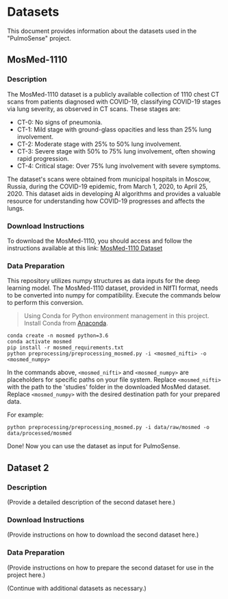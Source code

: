 # Datasets

This document provides information about the datasets used in the "PulmoSense" project.

## MosMed-1110

### Description

The MosMed-1110 dataset is a publicly available collection of 1110 chest CT scans from patients diagnosed with COVID-19, classifying COVID-19 stages via lung severity, as observed in CT scans. These stages are:

- CT-0: No signs of pneumonia.
- CT-1: Mild stage with ground-glass opacities and less than 25% lung involvement.
- CT-2: Moderate stage with 25% to 50% lung involvement.
- CT-3: Severe stage with 50% to 75% lung involvement, often showing rapid progression.
- CT-4: Critical stage: Over 75% lung involvement with severe symptoms.

The dataset's scans were obtained from municipal hospitals in Moscow, Russia, during the COVID-19 epidemic, from March 1, 2020, to April 25, 2020. This dataset aids in developing AI algorithms and provides a valuable resource for understanding how COVID-19 progresses and affects the lungs.

### Download Instructions

To download the MosMed-1110, you should access and follow the instructions available at this link: [MosMed-1110 Dataset](https://github.com/neuro-ml/COVID-19-Triage?tab=readme-ov-file#mosmed-1110)

### Data Preparation

This repository utilizes numpy structures as data inputs for the deep learning model. The MosMed-1110 dataset, provided in NIfTI format, needs to be converted into numpy for compatibility. Execute the commands below to perform this conversion.

> Using Conda for Python environment management in this project. Install Conda from [Anaconda](https://www.anaconda.com/download/success).

```
conda create -n mosmed python=3.6
conda activate mosmed
pip install -r mosmed_requirements.txt
python preprocessing/preprocessing_mosmed.py -i <mosmed_nifti> -o <mosmed_numpy>
```

In the commands above, `<mosmed_nifti>` and `<mosmed_numpy>` are placeholders for specific paths on your file system. Replace `<mosmed_nifti>` with the path to the 'studies' folder in the downloaded MosMed dataset. Replace `<mosmed_numpy>` with the desired destination path for your prepared data.

For example:

`python preprocessing/preprocessing_mosmed.py -i data/raw/mosmed -o data/processed/mosmed`

Done! Now you can use the dataset as input for PulmoSense.

## Dataset 2

### Description

(Provide a detailed description of the second dataset here.)

### Download Instructions

(Provide instructions on how to download the second dataset here.)

### Data Preparation

(Provide instructions on how to prepare the second dataset for use in the project here.)

(Continue with additional datasets as necessary.)